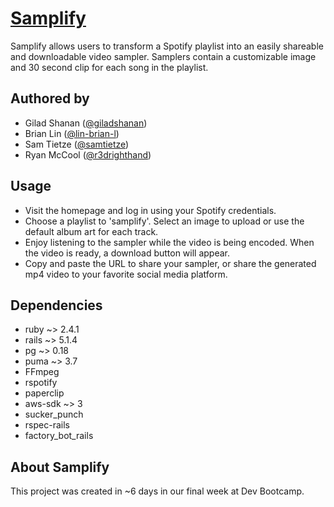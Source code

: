 # [Samplify](https://samplify-dbc.herokuapp.com)

Samplify allows users to transform a Spotify playlist into an easily shareable and downloadable video sampler.  Samplers contain a customizable image and 30 second clip for each song in the playlist.

## Authored by

* Gilad Shanan ([@giladshanan](https://github.com/giladshanan))
* Brian Lin ([@lin-brian-l](https://github.com/lin-brian-l))
* Sam Tietze ([@samtietze](https://github.com/samtietze))
* Ryan McCool ([@r3drighthand](https://github.com/r3drighthand))

## Usage

* Visit the homepage and log in using your Spotify credentials.
* Choose a playlist to 'samplify'. Select an image to upload or use the default album art for each track.
* Enjoy listening to the sampler while the video is being encoded. When the video is ready, a download button will appear.
* Copy and paste the URL to share your sampler, or share the generated mp4 video to your favorite social media platform.

 ## Dependencies
 * ruby ~> 2.4.1
 * rails ~> 5.1.4
 * pg ~> 0.18
 * puma ~> 3.7
 * FFmpeg
 * rspotify
 * paperclip
 * aws-sdk ~> 3
 * sucker_punch
 * rspec-rails
 * factory_bot_rails
 
 ## About Samplify
This project was created in ~6 days in our final week at Dev Bootcamp.
